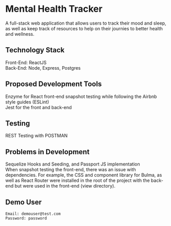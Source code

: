 # Mental Health Tracker

A full-stack web application that allows users to track their mood and sleep, as well as keep track of resources to help on their journies to better health and wellness.

## Technology Stack

Front-End: ReactJS  
Back-End: Node, Express, Postgres

## Proposed Development Tools

Enzyme for React front-end snapshot testing while following the Airbnb style guides (ESLint)  
Jest for the front and back-end

## Testing

REST Testing with POSTMAN

## Problems in Development

Sequelize Hooks and Seeding, and Passport JS implementation  
When snapshot testing the front-end, there was an issue with dependencies. For example, the CSS and component library for Bulma, as well as React Router were installed in the root of the project with the back-end but were used in the front-end (view directory).

## Demo User

```
Email: demouser@test.com
Password: password
```

